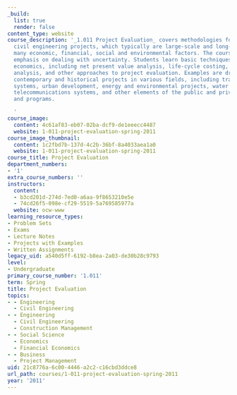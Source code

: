 ```yaml
---
_build:
  list: true
  render: false
content_type: website
course_description: '_1.011 Project Evaluation_ covers methodologies for evaluating
  civil engineering projects, which typically are large-scale and long-lived and involve
  many economic, financial, social and environmental factors. The course places an
  emphasis on dealing with uncertainty. Students learn basic techniques of engineering
  economics, including net present value analysis, life-cycle costing, benefit-cost
  analysis, and other approaches to project evaluation. Examples are drawn from both
  contemporary and historical projects in various fields, including transportation
  systems, urban development, energy and environmental projects, water resource management,
  telecommunications systems, and other elements of the public and private projects
  and programs.

  '
course_image:
  content: 4c61af83-eb07-02ba-dcf9-de1eeecc4487
  website: 1-011-project-evaluation-spring-2011
course_image_thumbnail:
  content: 1c2fbd7b-137d-4c2b-36bf-8a4033aea1a0
  website: 1-011-project-evaluation-spring-2011
course_title: Project Evaluation
department_numbers:
- '1'
extra_course_numbers: ''
instructors:
  content:
  - b3cd201d-274d-7ed0-a6aa-9f8653210e5e
  - 74cd26f5-098e-cf29-5519-5a769585977a
  website: ocw-www
learning_resource_types:
- Problem Sets
- Exams
- Lecture Notes
- Projects with Examples
- Written Assignments
legacy_uid: a540d5ff-6192-b8ea-2a03-de30b28c9793
level:
- Undergraduate
primary_course_number: '1.011'
term: Spring
title: Project Evaluation
topics:
- - Engineering
  - Civil Engineering
- - Engineering
  - Civil Engineering
  - Construction Management
- - Social Science
  - Economics
  - Financial Economics
- - Business
  - Project Management
uid: 21c8776a-6c00-4446-a2c2-c16cbd3ddce8
url_path: courses/1-011-project-evaluation-spring-2011
year: '2011'
---
```

